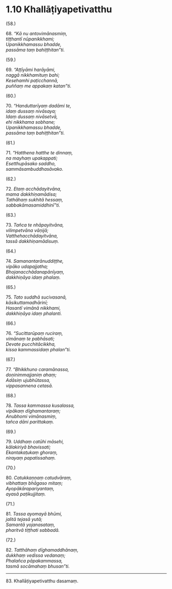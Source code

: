 # 1.10 Khallāṭiyapetivatthu

(58.)

68\. _“Kā nu antovimānasmiṃ,_  
_tiṭṭhantī nūpanikkhami;_  
_Upanikkhamassu bhadde,_  
_passāma taṃ bahiṭṭhitan”ti._  

(59.)

69\. _“Aṭṭīyāmi harāyāmi,_  
_naggā nikkhamituṃ bahi;_  
_Kesehamhi paṭicchannā,_  
_puññaṃ me appakaṃ katan”ti._  

(60.)

70\. _“Handuttarīyaṃ dadāmi te,_  
_idaṃ dussaṃ nivāsaya;_  
_Idaṃ dussaṃ nivāsetvā,_  
_ehi nikkhama sobhane;_  
_Upanikkhamassu bhadde,_  
_passāma taṃ bahiṭṭhitan”ti._  

(61.)

71\. _“Hatthena hatthe te dinnaṃ,_  
_na mayhaṃ upakappati;_  
_Esetthupāsako saddho,_  
_sammāsambuddhasāvako._  

(62.)

72\. _Etaṃ acchādayitvāna,_  
_mama dakkhiṇamādisa;_  
_Tathāhaṃ sukhitā hessaṃ,_  
_sabbakāmasamiddhinī”ti._  

(63.)

73\. _Tañca te nhāpayitvāna,_  
_vilimpetvāna vāṇijā;_  
_Vatthehacchādayitvāna,_  
_tassā dakkhiṇamādisuṃ._  

(64.)

74\. _Samanantarānuddiṭṭhe,_  
_vipāko udapajjatha;_  
_Bhojanacchādanapānīyaṃ,_  
_dakkhiṇāya idaṃ phalaṃ._  

(65.)

75\. _Tato suddhā sucivasanā,_  
_kāsikuttamadhārinī;_  
_Hasantī vimānā nikkhami,_  
_dakkhiṇāya idaṃ phalanti._  

(66.)

76\. _“Sucittarūpaṃ ruciraṃ,_  
_vimānaṃ te pabhāsati;_  
_Devate pucchitācikkha,_  
_kissa kammassidaṃ phalan”ti._  

(67.)

77\. _“Bhikkhuno caramānassa,_  
_doṇinimmajjaniṃ ahaṃ;_  
_Adāsiṃ ujubhūtassa,_  
_vippasannena cetasā._  

(68.)

78\. _Tassa kammassa kusalassa,_  
_vipākaṃ dīghamantaraṃ;_  
_Anubhomi vimānasmiṃ,_  
_tañca dāni parittakaṃ._  

(69.)

79\. _Uddhaṃ catūhi māsehi,_  
_kālakiriyā bhavissati;_  
_Ekantakaṭukaṃ ghoraṃ,_  
_nirayaṃ papatissahaṃ._  

(70.)

80\. _Catukkaṇṇaṃ catudvāraṃ,_  
_vibhattaṃ bhāgaso mitaṃ;_  
_Ayopākārapariyantaṃ,_  
_ayasā paṭikujjitaṃ._  

(71.)

81\. _Tassa ayomayā bhūmi,_  
_jalitā tejasā yutā;_  
_Samantā yojanasataṃ,_  
_pharitvā tiṭṭhati sabbadā._  

(72.)

82\. _Tatthāhaṃ dīghamaddhānaṃ,_  
_dukkhaṃ vedissa vedanaṃ;_  
_Phalañca pāpakammassa,_  
_tasmā socāmahaṃ bhusan”ti._  

---

83\. Khallāṭiyapetivatthu dasamaṃ.
